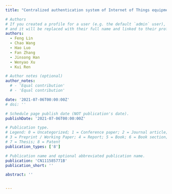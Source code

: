 ```yaml
---
title: "Centralized authentication system of Internet of Things equipment based on U2F physicaltoken"

# Authors
# If you created a profile for a user (e.g. the default `admin` user), write the username (folder name) here
# and it will be replaced with their full name and linked to their profile.
authors:
  - Feng Lin
  - Chao Wang
  - Hao Luo
  - Fan Zhang 
  - Jinsong Han
  - Wenyao Xu
  - Kui Ren

# Author notes (optional)
author_notes:
  # - 'Equal contribution'
  # - 'Equal contribution'

date: '2021-07-06T00:00:00Z'
# doi: ''

# Schedule page publish date (NOT publication's date).
publishDate: '2021-07-06T00:00:00Z'

# Publication type.
# Legend: 0 = Uncategorized; 1 = Conference paper; 2 = Journal article;
# 3 = Preprint / Working Paper; 4 = Report; 5 = Book; 6 = Book section;
# 7 = Thesis; 8 = Patent
publication_types: ['8']

# Publication name and optional abbreviated publication name.
publication: 'CN111585771B'
publication_short: ''

abstract: ''


---
```


